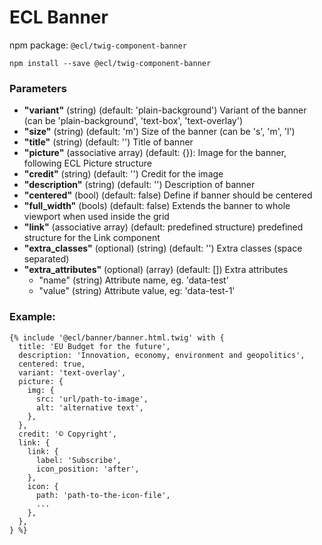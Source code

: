 # ECL Banner

npm package: `@ecl/twig-component-banner`

```shell
npm install --save @ecl/twig-component-banner
```

### Parameters

- **"variant"** (string) (default: 'plain-background') Variant of the banner
  (can be 'plain-background', 'text-box', 'text-overlay')
- **"size"** (string) (default: 'm') Size of the banner (can be 's', 'm', 'l')
- **"title"** (string) (default: '') Title of banner
- **"picture"** (associative array) (default: {}): Image for the banner, following ECL Picture structure
- **"credit"** (string) (default: '') Credit for the image
- **"description"** (string) (default: '') Description of banner
- **"centered"** (bool) (default: false) Define if banner should be centered
- **"full_width"** (bools) (default: false) Extends the banner to whole viewport when used inside the grid
- **"link"** (associative array) (default: predefined structure) predefined structure for the Link component
- **"extra_classes"** (optional) (string) (default: '') Extra classes (space separated)
- **"extra_attributes"** (optional) (array) (default: []) Extra attributes
  - "name" (string) Attribute name, eg. 'data-test'
  - "value" (string) Attribute value, eg: 'data-test-1'

### Example:

<!-- prettier-ignore -->
```twig
{% include '@ecl/banner/banner.html.twig' with {  
  title: 'EU Budget for the future',  
  description: 'Innovation, economy, environment and geopolitics',  
  centered: true,  
  variant: 'text-overlay',
  picture: {
    img: {
      src: 'url/path-to-image',
      alt: 'alternative text',
    },
  },
  credit: '© Copyright',
  link: {  
    link: {  
      label: 'Subscribe',  
      icon_position: 'after',  
    },  
    icon: {  
      path: 'path-to-the-icon-file',  
      ...  
    },  
  },  
} %}
```
